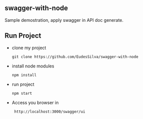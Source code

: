 ## swagger-with-node
Sample demostration, apply swagger in API doc generate.

 
## Run Project

* clone my project

     `git clone https://github.com/EudesSilva/swagger-with-node`

* install node modules

     `npm install`

* run project

     ``npm start``

* Access you browser in

    `` http://localhost:3000/swagger/ui``